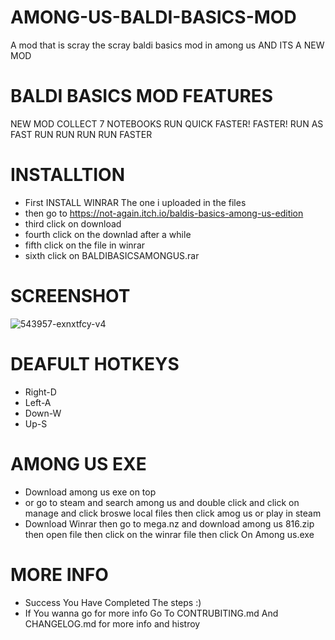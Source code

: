 # AMONG-US-BALDI-BASICS-MOD
A mod that is scray 
the scray baldi basics mod in among us AND ITS A NEW MOD 
# BALDI BASICS MOD FEATURES 
NEW MOD
COLLECT 7 NOTEBOOKS 
RUN QUICK 
FASTER! FASTER!
RUN AS FAST 
RUN RUN RUN RUN FASTER 
# INSTALLTION
 - First INSTALL WINRAR The one i uploaded in the files 
 - then go to https://not-again.itch.io/baldis-basics-among-us-edition
 - third click on download 
 - fourth click on the downlad after a while
 - fifth click on the file in winrar
 - sixth click on BALDIBASICSAMONGUS.rar
# SCREENSHOT
![543957-exnxtfcy-v4](https://user-images.githubusercontent.com/86622134/123782204-10ea6e00-d8a3-11eb-92c9-0b953445ecf6.png)
# DEAFULT HOTKEYS
 - Right-D
 - Left-A
 - Down-W
 - Up-S
# AMONG US EXE 
 - Download among us exe on top
 - or go to steam and search among us and double click and click on manage and click broswe local files then  click amog us or play in steam
 - Download Winrar then go to mega.nz and download among us 816.zip then open file then click on the winrar file then click On Among us.exe

# MORE INFO
 - Success You Have Completed The steps :)
 - If You wanna go for more info Go To CONTRUBITING.md And CHANGELOG.md for more info and histroy 




